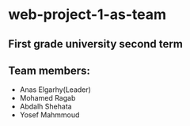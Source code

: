 # web-project-1-as-team 
## First grade university second term
## Team members:
- Anas Elgarhy(Leader)
- Mohamed Ragab
- Abdalh Shehata
- Yosef  Mahmmoud